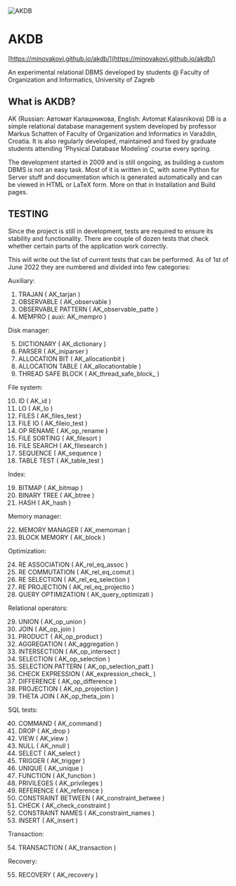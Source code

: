 ![AKDB](https://i.imgur.com/svgx1FX.png)

# AKDB

[https://minovakovi.github.io/akdb/](https://minovakovi.github.io/akdb/)

An experimental relational DBMS developed by students @ Faculty of Organization and Informatics, University of Zagreb

## What is AKDB?

AK (Russian: Автомат Калашникова, English: Avtomat Kalasnikova) DB is a simple relational database management system developed by professor Markus Schatten of Faculty of Organization and Informatics in Varaždin, Croatia. It is also regularly developed, maintained and fixed by graduate students attending 'Physical Database Modeling' course every spring.

The development started in 2009 and is still ongoing, as building a custom DBMS is not an easy task. Most of it is written in C, with some Python for Server stuff and documentation which is generated automatically and can be viewed in HTML or LaTeX form. More on that in Installation and Build pages. 
## TESTING
Since the project is still in development, tests are required to ensure its stability and functionality. There are couple of dozen tests that check whether certain parts of the application work correctly.

This will write out the list of current tests that can be performed. As of 1st of June 2022 they are numbered and divided into few categories:

Auxiliary:

  1. TRAJAN ( AK_tarjan )
  2. OBSERVABLE ( AK_observable )
  3. OBSERVABLE PATTERN ( AK_observable_patte )
  4. MEMPRO ( auxi: AK_mempro )

Disk manager:

  5. DICTIONARY ( AK_dictionary )
  6. PARSER ( AK_iniparser )
  7. ALLOCATION BIT ( AK_allocationbit )
  8. ALLOCATION TABLE ( AK_allocationtable )
  9. THREAD SAFE BLOCK ( AK_thread_safe_block_ )
   
File system:

  10. ID ( AK_id )
  11. LO ( AK_lo )
  12. FILES ( AK_files_test )
  13. FILE IO ( AK_fileio_test )
  14. OP RENAME ( AK_op_rename )
  15. FILE SORTING ( AK_filesort )
  16. FILE SEARCH ( AK_filesearch )
  17. SEQUENCE ( AK_sequence )
  18. TABLE TEST ( AK_table_test )

Index:

  19. BITMAP ( AK_bitmap )
  20. BINARY TREE ( AK_btree )
  21. HASH ( AK_hash )
  
Memory manager: 

  22. MEMORY MANAGER ( AK_memoman )
  23. BLOCK MEMORY ( AK_block )
  
Optimization:

  24. RE ASSOCIATION ( AK_rel_eq_assoc )
  25. RE COMMUTATION ( AK_rel_eq_comut )
  26. RE SELECTION ( AK_rel_eq_selection )
  27. RE PROJECTION ( AK_rel_eq_projectio )
  28. QUERY OPTIMIZATION ( AK_query_optimizati )
  
Relational operators:

  29. UNION ( AK_op_union )
  30. JOIN  ( AK_op_join )
  31. PRODUCT ( AK_op_product )
  32. AGGREGATION ( AK_aggregation )
  33. INTERSECTION ( AK_op_intersect )
  34. SELECTION ( AK_op_selection )
  35. SELECTION PATTERN ( AK_op_selection_patt  )
  36. CHECK EXPRESSION ( AK_expression_check_  )
  37. DIFFERENCE ( AK_op_difference )
  38. PROJECTION ( AK_op_projection )
  39. THETA JOIN ( AK_op_theta_join )

SQL tests:

  40. COMMAND ( AK_command )
  41. DROP  ( AK_drop )
  42. VIEW ( AK_view )
  43.  NULL ( AK_nnull )
  44. SELECT ( AK_select )
  45. TRIGGER ( AK_trigger )
  46. UNIQUE ( AK_unique )
  47. FUNCTION ( AK_function  )
  48. PRIVILEGES ( AK_privileges )
  49. REFERENCE ( AK_reference )
  50. CONSTRAINT BETWEEN ( AK_constraint_betwee )
  51. CHECK ( AK_check_constraint )
  52. CONSTRAINT NAMES ( AK_constraint_names )
  53. INSERT ( AK_insert )
  
Transaction:

  54. TRANSACTION ( AK_transaction )
  
Recovery:

  55. RECOVERY ( AK_recovery )
